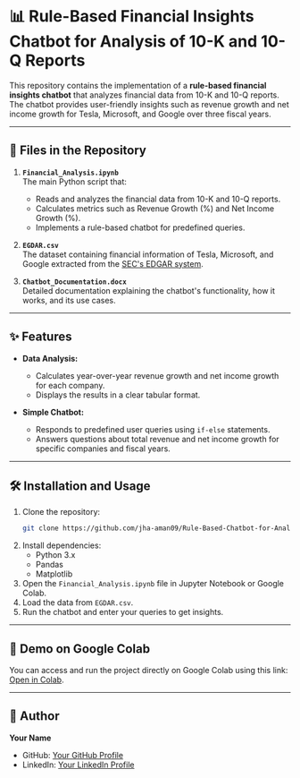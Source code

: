# 📊 Rule-Based Financial Insights Chatbot for Analysis of 10-K and 10-Q Reports

This repository contains the implementation of a **rule-based financial insights chatbot** that analyzes financial data from 10-K and 10-Q reports. The chatbot provides user-friendly insights such as revenue growth and net income growth for Tesla, Microsoft, and Google over three fiscal years.

---

## 📁 Files in the Repository

1. **`Financial_Analysis.ipynb`**  
   The main Python script that:
   - Reads and analyzes the financial data from 10-K and 10-Q reports.
   - Calculates metrics such as Revenue Growth (%) and Net Income Growth (%).
   - Implements a rule-based chatbot for predefined queries.

2. **`EGDAR.csv`**  
   The dataset containing financial information of Tesla, Microsoft, and Google extracted from the [SEC's EDGAR system](https://www.sec.gov/edgar/search/).

3. **`Chatbot_Documentation.docx`**  
   Detailed documentation explaining the chatbot's functionality, how it works, and its use cases.

---

## ✨ Features

- **Data Analysis:**
  - Calculates year-over-year revenue growth and net income growth for each company.
  - Displays the results in a clear tabular format.

- **Simple Chatbot:**
  - Responds to predefined user queries using `if-else` statements.
  - Answers questions about total revenue and net income growth for specific companies and fiscal years.

---

## 🛠️ Installation and Usage

1. Clone the repository:
   ```bash
   git clone https://github.com/jha-aman09/Rule-Based-Chatbot-for-Analysis-of-10-K-and-10-Q-Reports.git
   ```
2. Install dependencies:
   - Python 3.x
   - Pandas
   - Matplotlib
3. Open the `Financial_Analysis.ipynb` file in Jupyter Notebook or Google Colab.
4. Load the data from `EGDAR.csv`.
5. Run the chatbot and enter your queries to get insights.

---

## 🚀 Demo on Google Colab

You can access and run the project directly on Google Colab using this link: [Open in Colab](https://colab.research.google.com/drive/19BYNtFqNVfmPxU-xzICHnmEeZRapuoHc?usp=sharing).

---

## 👤 Author

**Your Name**  
- GitHub: [Your GitHub Profile](https://github.com/jha-aman09)  
- LinkedIn: [Your LinkedIn Profile](https://www.linkedin.com/in/aman--jha) 
